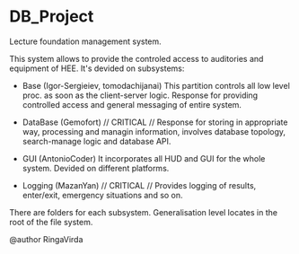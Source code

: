 # DB_Project
Lecture foundation management system.

This system allows to provide the controled access to auditories and equipment of HEE.
It's devided on subsystems:

- Base (Igor-Sergieiev, tomodachijanai)
    This partition controls all low level proc. as soon as the client-server logic. Response for providing controlled access and general messaging of entire system. 

- DataBase (Gemofort) // CRITICAL //
    Response for storing in appropriate way, processing and managin information, involves database topology, search-manage logic and database API.

- GUI (AntonioCoder)
    It incorporates all HUD and GUI for the whole system. Devided on different platforms.

- Logging (MazanYan) // CRITICAL //
    Provides logging of results, enter/exit, emergency situations and so on.

There are folders for each subsystem. Generalisation level locates in the root of the file system.

@author RingaVirda
